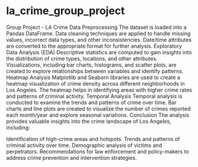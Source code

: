 # la_crime_group_project
Group Project - LA Crime 
Data Preprocessing
The dataset is loaded into a Pandas DataFrame.
Data cleaning techniques are applied to handle missing values, incorrect data types, and other inconsistencies.
Date/time attributes are converted to the appropriate format for further analysis.
Exploratory Data Analysis (EDA)
Descriptive statistics are computed to gain insights into the distribution of crime types, locations, and other attributes.
Visualizations, including bar charts, histograms, and scatter plots, are created to explore relationships between variables and identify patterns.
Heatmap Analysis
Matplotlib and Seaborn libraries are used to create a heatmap visualization of crime density across different neighborhoods in Los Angeles.
The heatmap helps in identifying areas with higher crime rates and patterns of criminal activity.
Temporal Analysis
Temporal analysis is conducted to examine the trends and patterns of crime over time.
Bar charts and line plots are created to visualize the number of crimes reported each month/year and explore seasonal variations.
Conclusion
The analysis provides valuable insights into the crime landscape of Los Angeles, including:

Identification of high-crime areas and hotspots.
Trends and patterns of criminal activity over time.
Demographic analysis of victims and perpetrators.
Recommendations for law enforcement and policy-makers to address crime prevention and intervention strategies.
